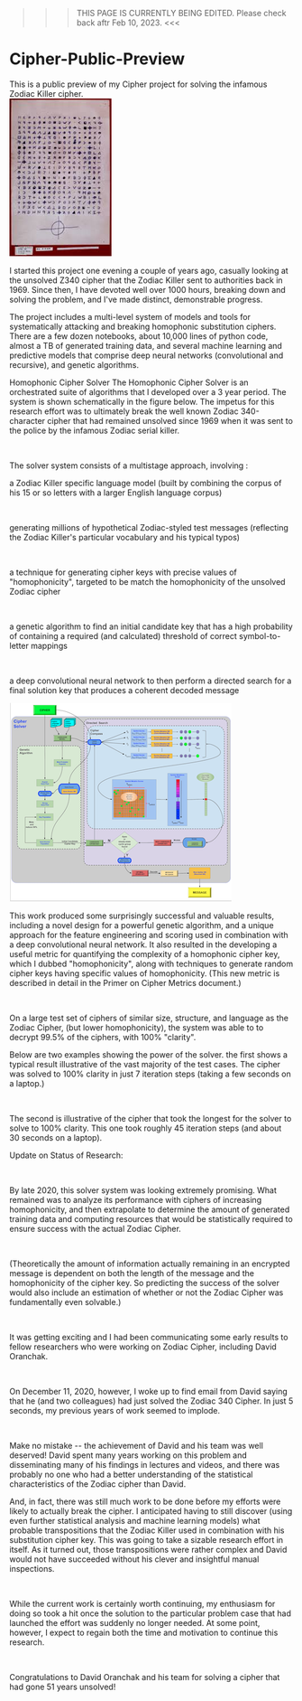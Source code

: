 >>> THIS PAGE IS CURRENTLY BEING EDITED. Please check back aftr Feb 10, 2023. <<<
# Cipher-Public-Preview

This is a public preview of my Cipher project for solving the infamous Zodiac Killer cipher.  
![text image](images/Z340_image.jpeg) 

I started this project one evening a couple of years ago, casually looking at the unsolved Z340 cipher that the Zodiac Killer sent to authorities back in 1969. Since then, I have devoted well over 1000 hours, breaking down and solving the problem, and I've made distinct, demonstrable progress. 

The project includes a multi-level system of models and tools for systematically attacking and breaking homophonic substitution ciphers. There are a few dozen notebooks, about 10,000 lines of python code, almost a TB of generated training data, and several machine learning and predictive models that comprise deep neural networks (convolutional and recursive), and genetic algorithms. 





Homophonic Cipher Solver
The Homophonic Cipher Solver is an orchestrated suite of algorithms that I developed over a 3 year period. The system is shown schematically in the figure below. The impetus for this research effort was to ultimately break the well known Zodiac 340-character cipher that had remained unsolved since 1969 when it was sent to the police by the infamous Zodiac serial killer. 

​

The solver system consists of a multistage approach, involving :

   

a Zodiac Killer specific language model (built by combining the corpus of his 15 or so letters with a larger English language corpus)    

​

generating millions of hypothetical Zodiac-styled test messages (reflecting the Zodiac Killer's particular vocabulary and his typical typos)

​

a technique for generating cipher keys with precise values of "homophonicity", targeted to be match the homophonicity of the unsolved Zodiac cipher

​

a genetic algorithm to find an initial candidate key that has a high probability of containing a required (and calculated) threshold of correct symbol-to-letter mappings

​

a deep convolutional neural network to then perform a directed search for a final solution key that produces a coherent decoded message

![text image](images/image2.png)

This work produced some surprisingly successful and valuable results, including a novel design for a powerful genetic algorithm, and a unique approach for the feature engineering and scoring used in combination with a deep convolutional neural network. It also resulted in the developing a useful metric for quantifying the complexity of a homophonic cipher key, which I dubbed "homophonicity", along with techniques to generate random cipher keys having specific values of homophonicity. (This new metric is described in detail in the Primer on Cipher Metrics document.)

​

On a large test set of ciphers of similar size, structure, and language as the Zodiac Cipher, (but lower homophonicity), the system was able to to decrypt 99.5% of the ciphers, with 100% "clarity". 

 

Below are two examples showing the power of the solver. the first shows a typical result illustrative of the vast majority of the test cases. The cipher was solved to 100% clarity in just 7 iteration steps (taking a few seconds on a laptop.)

​

The second is illustrative of the cipher that took the longest for the solver to solve to 100% clarity. This one took roughly 45 iteration steps (and about 30 seconds on a laptop).

 

Update on Status of Research:

​

By late 2020, this solver system was looking extremely promising. What remained was to analyze its performance with ciphers of increasing homophonicity, and then extrapolate to determine the amount of generated training data and computing resources that would be statistically required to ensure success with the actual Zodiac Cipher.

​

(Theoretically the amount of information actually remaining in an encrypted message is dependent on both the length of the message and the homophonicity of the cipher key. So predicting the success of the solver would also include an estimation of whether or not  the Zodiac Cipher was fundamentally even solvable.)

​

It was getting exciting and I had been communicating some early results to fellow researchers who were working on Zodiac Cipher, including David Oranchak. 

​

On December 11, 2020, however, I woke up to find email from David saying that he (and two colleagues) had just solved the Zodiac 340 Cipher.  In just 5 seconds, my previous years of work seemed to implode.

​

Make no mistake -- the achievement of David and his team was well deserved! David spent many years working on this problem and disseminating many of his findings in lectures and videos, and there was probably no one who had a better understanding of the statistical characteristics of the Zodiac cipher than David.

 

And, in fact, there was still much work to be done before my efforts were likely to actually break the cipher. I anticipated having to still discover (using even further statistical analysis and machine learning models)  what probable transpositions that the Zodiac Killer used in combination with his substitution cipher key.  This was going to take a sizable research effort in itself. As it turned out, those transpositions were rather complex and David would not have succeeded without his clever and insightful manual inspections.

​

While the current work is certainly worth continuing, my enthusiasm for doing so took a hit once the solution to the particular problem case that had launched the effort was suddenly no longer needed.  At some point, however, I expect to regain both the time and motivation to continue this research.

​

Congratulations to David Oranchak and his team for solving a cipher that had gone 51 years unsolved!

​
